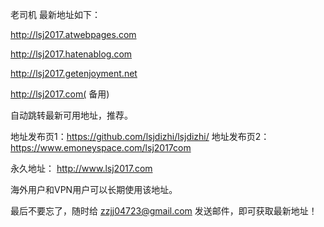 老司机 最新地址如下：

http://lsj2017.atwebpages.com

http://lsj2017.hatenablog.com

http://lsj2017.getenjoyment.net

http://lsj2017.com( 备用)

自动跳转最新可用地址，推荐。

地址发布页1：https://github.com/lsjdizhi/lsjdizhi/
地址发布页2：https://www.emoneyspace.com/lsj2017com

永久地址：
http://www.lsj2017.com

海外用户和VPN用户可以长期使用该地址。

最后不要忘了，随时给 zzjj04723@gmail.com 发送邮件，即可获取最新地址！ 
